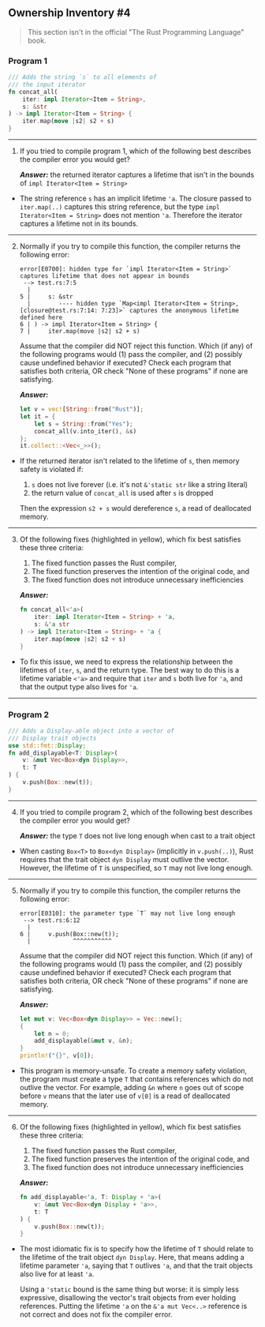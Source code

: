 ## Ownership Inventory #4

> This section isn't in the official "The Rust Programming Language" book.

### Program 1

```rust
/// Adds the string `s` to all elements of 
/// the input iterator
fn concat_all(
    iter: impl Iterator<Item = String>,
    s: &str
) -> impl Iterator<Item = String> {
    iter.map(move |s2| s2 + s)
}
```

---

1. If you tried to compile program 1, which of the following best describes the compiler error
   you would get?

   ***Answer:*** the returned iterator captures a lifetime that isn't in the bounds of `impl
   Iterator<Item = String>`

- The string reference `s` has an implicit lifetime `'a`. The closure passed to `iter.map(..)`
  captures this string reference, but the type `impl Iterator<Item = String>` does not mention `'a`.
  Therefore the iterator captures a lifetime not in its bounds.

---

2. Normally if you try to compile this function, the compiler returns the following error:

   ```
   error[E0700]: hidden type for `impl Iterator<Item = String>` captures lifetime that does not appear in bounds
    --> test.rs:7:5
     |
   5 |     s: &str
     |        ---- hidden type `Map<impl Iterator<Item = String>, [closure@test.rs:7:14: 7:23]>` captures the anonymous lifetime defined here
   6 | ) -> impl Iterator<Item = String> {
   7 |     iter.map(move |s2| s2 + s)
   ```

   Assume that the compiler did NOT reject this function. Which (if any) of the following programs
   would (1) pass the compiler, and (2) possibly cause undefined behavior if executed? Check each
   program that satisfies both criteria, OR check "None of these programs" if none are satisfying.
   
   ***Answer:***
   ```rust
   let v = vec![String::from("Rust")];
   let it = {
       let s = String::from("Yes");
       concat_all(v.into_iter(), &s)
   };
   it.collect::<Vec<_>>();
   ```

- If the returned iterator isn't related to the lifetime of `s`, then memory safety is violated if:

  1. `s` does not live forever (i.e. it's not `&'static str` like a string literal)
  2. the return value of `concat_all` is used after `s` is dropped

  Then the expression `s2 + s` would dereference `s`, a read of deallocated memory.

---

3. Of the following fixes (highlighted in yellow), which fix best satisfies these three criteria:

   1. The fixed function passes the Rust compiler,
   2. The fixed function preserves the intention of the original code, and
   3. The fixed function does not introduce unnecessary inefficiencies
   
   ***Answer:***
   ```rust
   fn concat_all<'a>(
       iter: impl Iterator<Item = String> + 'a,
       s: &'a str
   ) -> impl Iterator<Item = String> + 'a {
       iter.map(move |s2| s2 + s)
   }
   ```
   
- To fix this issue, we need to express the relationship between the lifetimes of `iter`, `s`, and
  the return type. The best way to do this is a lifetime variable `<'a>` and require that `iter` and
  `s` both live for `'a`, and that the output type also lives for `'a`.
  
---

### Program 2

```rust
/// Adds a Display-able object into a vector of 
/// Display trait objects
use std::fmt::Display;
fn add_displayable<T: Display>(
    v: &mut Vec<Box<dyn Display>>, 
    t: T
) {
    v.push(Box::new(t));
}
```

---

4. If you tried to compile program 2, which of the following best describes the compiler error
   you would get?
   
   ***Answer:*** the type `T` does not live long enough when cast to a trait object

- When casting `Box<T>` to `Box<dyn Display>` (implicitly in `v.push(..)`), Rust requires that the
  trait object `dyn Display` must outlive the vector. However, the lifetime of `T` is unspecified,
  so `T` may not live long enough.

---

5. Normally if you try to compile this function, the compiler returns the following error:
   ```
   error[E0310]: the parameter type `T` may not live long enough
    --> test.rs:6:12
     |
   6 |     v.push(Box::new(t));
     |            ^^^^^^^^^^^
      ```
   Assume that the compiler did NOT reject this function. Which (if any) of the following programs
   would (1) pass the compiler, and (2) possibly cause undefined behavior if executed? Check each
   program that satisfies both criteria, OR check "None of these programs" if none are satisfying.
   
   ***Answer:***
   ```rust
   let mut v: Vec<Box<dyn Display>> = Vec::new();
   {
       let n = 0;
       add_displayable(&mut v, &n);
   }
   println!("{}", v[0]);
   ```

- This program is memory-unsafe. To create a memory safety violation, the program must create a type
  `T` that contains references which do not outlive the vector. For example, adding `&n` where `n`
  goes out of scope before `v` means that the later use of `v[0]` is a read of deallocated memory.

---

6. Of the following fixes (highlighted in yellow), which fix best satisfies these three criteria:

   1. The fixed function passes the Rust compiler,
   2. The fixed function preserves the intention of the original code, and
   3. The fixed function does not introduce unnecessary inefficiencies
   
   ***Answer:***
   ```rust
   fn add_displayable<'a, T: Display + 'a>(
       v: &mut Vec<Box<dyn Display + 'a>>, 
       t: T
   ) {
       v.push(Box::new(t));
   }
   ```
   
- The most idiomatic fix is to specify how the lifetime of `T` should relate to the lifetime of the
  trait object `dyn Display`. Here, that means adding a lifetime parameter `'a`, saying that `T`
  outlives `'a`, and that the trait objects also live for at least `'a`.

  Using a `'static` bound is the same thing but worse: it is simply less expressive, disallowing the
  vector's trait objects from ever holding references. Putting the lifetime `'a` on the `&'a mut
  Vec<..>` reference is not correct and does not fix the compiler error.